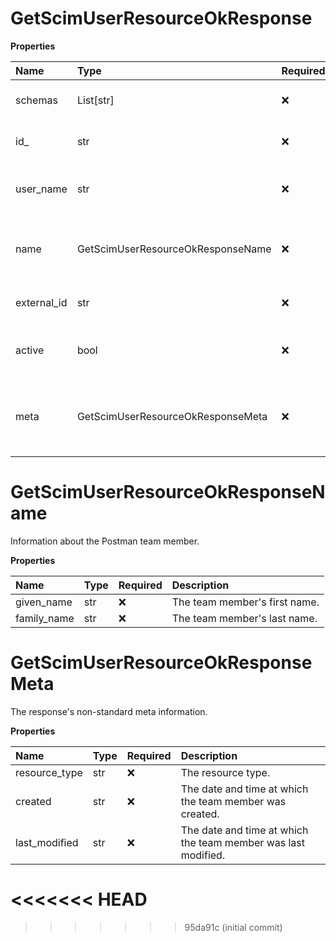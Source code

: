 # GetScimUserResourceOkResponse

**Properties**

| Name        | Type                              | Required | Description                                                              |
| :---------- | :-------------------------------- | :------- | :----------------------------------------------------------------------- |
| schemas     | List[str]                         | ❌       | The [SCIM schema URI](https://www.iana.org/assignments/scim/scim.xhtml). |
| id\_        | str                               | ❌       | The team member's SCIM ID.                                               |
| user_name   | str                               | ❌       | The team member's SCIM username.                                         |
| name        | GetScimUserResourceOkResponseName | ❌       | Information about the Postman team member.                               |
| external_id | str                               | ❌       | The team member's external ID.                                           |
| active      | bool                              | ❌       | If true, the team member is active.                                      |
| meta        | GetScimUserResourceOkResponseMeta | ❌       | The response's non-standard meta information.                            |

# GetScimUserResourceOkResponseName

Information about the Postman team member.

**Properties**

| Name        | Type | Required | Description                   |
| :---------- | :--- | :------- | :---------------------------- |
| given_name  | str  | ❌       | The team member's first name. |
| family_name | str  | ❌       | The team member's last name.  |

# GetScimUserResourceOkResponseMeta

The response's non-standard meta information.

**Properties**

| Name          | Type | Required | Description                                                   |
| :------------ | :--- | :------- | :------------------------------------------------------------ |
| resource_type | str  | ❌       | The resource type.                                            |
| created       | str  | ❌       | The date and time at which the team member was created.       |
| last_modified | str  | ❌       | The date and time at which the team member was last modified. |
<<<<<<< HEAD
=======

<!-- This file was generated by liblab | https://liblab.com/ -->
>>>>>>> 95da91c (initial commit)
